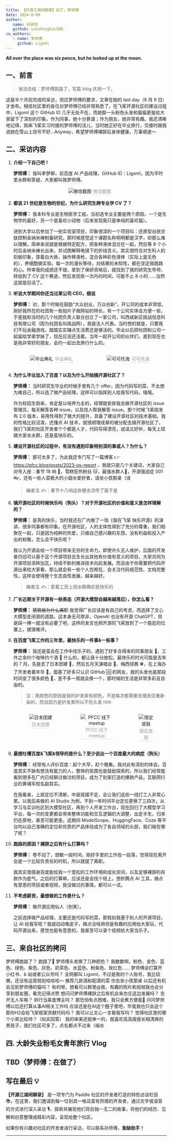 ```yaml
---
title: 【开源江湖闲聊录】别了，梦师傅
date: 2024-8-09
author:
   name: 孙钟恺
   github: sunzhongkai588
co_authors:
   - name: 梦师傅
     github: Ligoml
---
```


**All over the place was six pence, but he looked up at the moon.**

<!-- more -->

<!-- 导入聊天框功能 -->
<script setup>
import Message from '../.vitepress/components/Message.vue'
import MessageBox from '../.vitepress/components/MessageBox.vue'
</script>
<!-- 导入聊天框功能 -->

<style>
figure {
   text-align: center;
}
figcaption {
   color: orange;
   border-bottom: 1px solid #d9d9d9;
   display: inline-block;
   color: #999;
   padding: 2px;
}
</style>

## 一、前言

> 省流总结：梦师傅跑路了，写篇 blog 庆祝一下。

这是半个月前完成的采访，但应梦师傅的要求，文章在她的 last day（8 月 9 日）才发布。相信社区里的各位对梦师傅已经非常熟悉了。在飞桨开源社区的建设过程中，Ligoml 这个 GitHub ID 几乎无处不在，而她那一头粉色头发和猫猫更是给大家留下了深刻的印象。作为同事，她十分靠谱；作为朋友，她非常有趣。我还清晰地记得，刚来飞桨实习时接的梦师傅的活儿，当时她正好在毕业旅行，交接时跟我说她在雪山上信号不好...Anyway，希望梦师傅裸辞后身体健康，万事顺遂～

## 二、采访内容

1. **介绍一下自己吧！**

   **梦师傅：** 我叫李梦柳，前百度 AI 产品经理，GitHub ID：Ligoml，因为平时爱水群和答疑，大家都叫我梦师傅。

   <!-- WeChat -->
   <figure>
      <img src="../images/meng-story/lml-1.png" alt="微信截图" />
      <figcaption>微信截图</figcaption>
   </figure>

2. **都说 21 世纪是生物的世纪，为什么研究生跨专业学 CV 了？**

   **梦师傅：** 我本科专业是生物医学工程，当初选专业主要是两个原因，一个是生物学的最好，另一个是喜欢小动物（后来发现我只是单纯的喜欢猫）。

   进到大学以后参加了一些实验室项目，印象很深的一个项目叫：还原型谷胱甘肽控制金纳米棒制备研究，那时候感觉这个课题名称明明都是汉字，却那么难以理解。简单来说就是根据特定配方，把各种液体混合在一起，然后等 8 个小时后金纳米棒长出来，并试图解释电镜下的折线含义。其实很符合对生科人的刻板印象，穿着白大褂，操作移液枪，混合各种彩色液体（实际上是无色的），养细胞做实验。每一次的漫长等待，对结果的未知性，都在坚定我跑路的心。所幸我的成绩还不错，拿到了保研资格后，就找到了我的研究生导师，转投到了 CV 这个赛道，然后发现炼一次丹的时间，可能不止 8 小时……当然这就是后话了。

3. **听说大学期间你还当过某公司 CEO，细说**

   **梦师傅：** 对，那个时候在鼓励“大众创业，万众创新”，开公司的成本非常低，刚好我所在的社团有一些拍片子做网站的特长，有一个公司实体会方便一些，于是就和当时的几个社团负责人联合创立了一家公司，叫西咸新区挑战信息科技有限公司（因为社团名叫挑战网），我是法人代表。当时想的就是，只要我们不玩金融游戏，踏踏实实赚点生活费还是够活的。毕业以后把社团和公司一起留给学弟学妹了，现在应该还活着。当年一起开公司的伙伴们，直到现在也是我非常好的朋友，会约一起出去旅行什么的。

   <!-- 合照 -->
   <div style="display: flex; justify-content: space-between">
      <figure style="width: 63%">
         <img src="../images/meng-story/lml-2.jpeg" alt="毕业典礼" />
         <figcaption>毕业典礼</figcaption>
      </figure>
      <figure style="width: 63%">
         <img src="../images/meng-story/lml-3.jpeg" alt="可可托海" />
         <figcaption>可可托海</figcaption>
      </figure>
   </div>

4. **为什么毕业加入了百度？以及为什么开始搞开源社区了？**

   **梦师傅：** 当时研究生毕业的时候手里有几个 offer，因为代码写的菜，不太想为难自己，所以选了做产品经理，这样可以指挥别人给我写代码，嘻嘻。

   作为校招生刚来，肯定是以培养为主的，经理就安排我去做开源社区的 issue 管理员，每天解答各种 issue，以及找人帮我解答 issue。那个时候飞桨刚发布 2.0 版本，易用性得到了极大的提升，具备了建设开源社区的技术基础，我的性格比较活泼，还懂点 AI 技术，就很顺理成章的被分配去搞开源社区了。我们飞桨的社区开发者个个都是人才，代码写得漂亮，说话又好听，每天上班跟大家水水群，还是蛮快乐的。

5. **建设开源社区的过程中，有没有遇到印象特别深的事或人？为什么？**

   **梦师傅：** 那可太多了，为此我还专门写了一篇博客 👉 https://pfcc.blog/posts/2023-os-report ，我就只提几个关键词，大家自己对号入座：春节 18 响 🧨，雪糕狂热粉丝 🐱，最强水群人📱，开源强迫症 001 👓，还有一些人菜瘾大的小甜水爱好者，请坐小孩那桌（误

   > 编者注 ✍️：春节十八响这些梗永流传了属于是

6. **搞开源社区的时候快乐吗（狗头）？对于开源社区的价值和意义是怎样理解的？**

   **梦师傅：** 是真的快乐，当时我还在厂内做了一场《我在飞桨 快乐开源》的演讲，很多同事都有印象。在开源社区，人的主体性得到了充分的尊重，我们相聚在一起，只是因为纯粹的热爱，只做自己感兴趣的东西，没有利益和投入产出的权衡，怎么会不快乐呢？

   我认为开源会给一个项目带来无穷的生命力，即使许久无人维护，后面的开发者仍旧可以基于这个开源项目去生长出其他有价值有意义的项目，大家共同为开源项目添砖加瓦，持续不断的推进技术向前发展。而且由于你需要把代码开源出来给大家看，那么就会有一些个人包袱在，会关注代码规范性、文档完整性，这样会使得整个生态良性发展，越来越好。

   > 编者注 ✍️：拿着工资上班水群确实挺快乐的

7. **厂长近期关于开源有一些表态（开源大模型会越来越落后），你怎么看？**

   **梦师傅：** ~~猜猜我为什么离职~~ 我觉得厂长应该是有自己的考虑，而选择了文心大模型走闭源的道路，这本身无可厚非，OpenAI 也没有开源 ChatGPT，但是踩一捧一就没有必要了吧，这样的发言也把开源的飞桨放到了一个尴尬的位置上，就很难评。

8. **在百度飞桨工作的三年里，最快乐的一件事&一些事？**

   **梦师傅：** 我还是蛮会在工作中找乐子的，遇到了好多合得来的同事朋友 👭，工作之余约个咖啡约个酒 🍹 什么的，都让我十分放松。最快乐的时光可能是去年的 7 月，先是去了日本团建 👗，然后五月天演唱会 🎤、梅西球赛 ⚽️，在上海办了开发者嘉年华 👻，面基了好多只认识 GitHub 🆔 的网友，我的头发也是那段时间变了很多颜色 🌈，差不多一周就会换一个，那时候的生活是非常多彩且自由的。

   > 注：换颜色的原因是我的护发素有颜色，不是每次都需要去理发店重新染的，而且因为是护发素所以不伤头发 hhh

   <!-- 合照 -->
   <div style="display: flex; justify-content: space-between">
      <figure style="width: 35%">
         <img src="../images/meng-story/lml-4.jpeg" alt="日本团建" />
         <figcaption>日本团建</figcaption>
      </figure>
      <figure style="width: 39.5%">
         <img src="../images/meng-story/lml-5.jpeg" alt="PFCC 线下 meetup" />
         <figcaption>PFCC 线下 meetup</figcaption>
      </figure>
      <figure style="width: 18.8%">
         <img src="../images/meng-story/lml-6.jpeg" alt="限定皮肤" />
         <figcaption>限定皮肤</figcaption>
      </figure>
   </div>

9. **最想吐槽百度&飞桨&领导的是什么？至少说出一个百度最大的病症（狗头）**

   **梦师傅：** 经常有人评价百度：起个大早，赶个晚集。我对此有深刻的体会。百度其实不缺有想法有能力的人，整体的氛围也是鼓励探索的，所以我们经常能看到很多在厂内已经聊过做过的项目，成为了别家打造的爆款产品，互联网行业的黄埔军校名副其实。

   在我看来，上层定位不清晰，中层摇摆不定，会让我们这些一线打工人非常心累。以我后来做的 AI Studio 为例，不到一年时间平台定位更换了三四次，从学习与实训社区到大模型社区，再到个人开发工作台，现在回归了大模型学习平台，每一次的变更都会带来整体功能和交互逻辑的大调整，出走半生，归来仍在原地，甚至可能更差。这期间 ModelScope、HuggingFace、Coze 等平台均以自己准确的定位和优质的产品体验成为了各自领域的头部，我们输在哪了呢？

10.   **跑路的原因？裸辞之后有什么打算吗？**

      **梦师傅：** 卷不动了，想歇一段时间，刚好手里的工作告一段落，觉得现在离开会是一个比较负责任的时机，所以就提了离职。

      我其实很感谢百度能给我一个宽松的工作环境和成长空间，以及足够裸辞的存款作为底气。之后的打算嘛，应该还是会找个班上，想折腾点 AI 工具，搞点有意思的项目或者视频，我没做过的事情，都可以一试。

11.   **不考虑薪资，最想做的工作是什么？**

      **梦师傅：** 做开源应用仙人（别笑）。

      之前选择做产品经理，主要还是代码写的菜，那假如我基于别人的开源项目，让 AI 给我写呢？我就动动嘴皮子，搞点没啥用但是有趣的应用给大家玩，代码开源出来，感觉也挺有意思的，我甚至可以录个视频给大家当乐子。

## 三、来自社区的拷问

   <MessageBox>
   <Message name="ALL" github="PaddlePaddle">
   梦师傅跑路了？
   </Message>
   </MessageBox>
   <MessageBox>
   <Message type="right" name="梦师傅" github="Ligoml">
   跑路了💨
   </Message>
   </MessageBox>

   <MessageBox>
   <Message name="汪师傅：" github="GreatV">
   梦师傅头发换了几种颜色？
   </Message>
   </MessageBox>
   <MessageBox>
   <Message type="right" name="梦师傅" github="Ligoml">
   我数数啊，粉色、金色、蓝色、绿色、紫色、灰色、奶茶色、水蓝色、粉紫色、玫红色......
   </Message>
   </MessageBox>

   <MessageBox>
   <Message name="散步" github="sanbuphy">
   梦师傅会打算开小红书、b 站或者公众号吗？
   </Message>
   </MessageBox>
   <MessageBox>
   <Message type="right" name="梦师傅" github="Ligoml">
   全网都叫 Ligoml，不过是我的个人账号，我比较懒，还没有运营规划哈哈哈～
   </Message>
   </MessageBox>

   <MessageBox>
   <Message name="散步" github="sanbuphy">
   推荐几款酒和配酒的菜
   </Message>
   </MessageBox>
   <MessageBox>
   <Message type="right" name="梦师傅" github="Ligoml">
   你去坐小孩那桌
   </Message>
   </MessageBox>

   <MessageBox>
   <Message name="whisky-12" github="whisky-12">
   以后还有机会见到梦师傅的猫吗？
   </Message>
   </MessageBox>
   <MessageBox>
   <Message type="right" name="梦师傅" github="Ligoml">
   有的呀，想看可以群里@我，有趣的照片和视频我也会分享到朋友圈，看完记得点赞
   </Message>
   </MessageBox>

   <MessageBox>
   <Message name="张师傅" github="Liyulingyue">
   想问问梦师傅裸辞之后有机会来亦庄这边发展吗？
   </Message>
   </MessageBox>
   <MessageBox>
   <Message type="right" name="梦师傅" github="Ligoml">
   去开无人车嘛？
   </Message>
   </MessageBox>

   <MessageBox>
   <Message name="敏师傅" github="enkilee">
   转行当美食博主吗？
   </Message>
   </MessageBox>
   <MessageBox>
   <Message type="right" name="梦师傅" github="Ligoml">
   那恐怕有点困难，我只会煮方便面🍜
   </Message>
   </MessageBox>

   <MessageBox>
   <Message name="昱晨" github="yuchen202">
   问问梦师傅以后还打算从事AI相关工作吗
   </Message>
   </MessageBox>
   <MessageBox>
   <Message type="right" name="梦师傅" github="Ligoml">
   应该还是在AI这个圈子里吧，毕竟我也只会这个
   </Message>
   </MessageBox>

   <MessageBox>
   <Message name="花花" github="Tulip-hua">
   那你H2会给飞桨框架贡献代码吗？
   </Message>
   </MessageBox>
   <MessageBox>
   <Message type="right" name="梦师傅" github="Ligoml">
   我可以让文心一言替我写吗？
   </Message>
   </MessageBox>

   <MessageBox>
   <Message name="军哥" github="jzhang533">
   觉得社区里的哪个小哥比较帅？（如实回答）
   </Message>
   </MessageBox>
   <MessageBox>
   <Message type="right" name="梦师傅" github="Ligoml">
   我的审美还挺单一的，就喜欢高高瘦瘦长相清爽的男孩子，我们社区可多了，点名都点不过来（端水
   </Message>
   </MessageBox>

## 四. 大龄失业粉毛女青年旅行 Vlog

## TBD（梦师傅：在做了）

## 写在最后 💡

**【开源江湖闲聊录】** 是一项专门为 Paddle 社区的开发者打造的特色访谈栏目 📚。在这里，我们邀请到每一位别具一格且富有热情的开发者，通过文字或语音的方式进行深入采访 🎙️，探索并展现他们背后独一无二的故事，将他们的经历、见解和创意整理成精彩内容，呈现给整个社区。

如果你有兴趣对社区的开发者进行采访，可以联系孙师傅，**急缺助手！**

---
